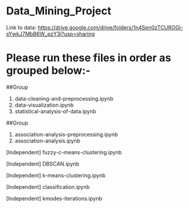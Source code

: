 # Data_Mining_Project

Link to data: https://drive.google.com/drive/folders/1n4Sen0zTCUROGi-sYwkJ7MbB6W_pzY3i?usp=sharing

# Please run these files in order as grouped below:- 

##Group
1. data-cleaning-and-preprocessing.ipynb
2. data-visualization.ipynb
3. statistical-analysis-of-data.ipynb

##Group
1. association-analysis-preprocessing.ipynb
2. association-analysis.ipynb

[Independent] fuzzy-c-means-clustering.ipynb

[Independent] DBSCAN.ipynb

[Independent] k-means-clustering.ipynb

[Independent] classification.ipynb

[Independent] kmodes-iterations.ipynb 
